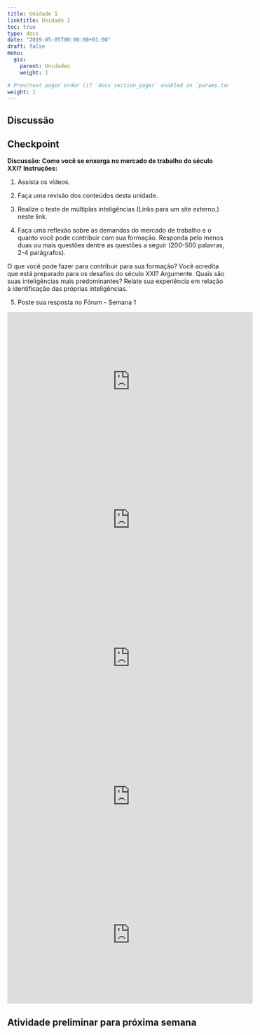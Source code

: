 ```yaml
---
title: Unidade 1
linktitle: Unidade 1
toc: true
type: docs
date: "2019-05-05T00:00:00+01:00"
draft: false
menu:
  gis:
    parent: Unidades
    weight: 1

# Prev/next pager order (if `docs_section_pager` enabled in `params.toml`)
weight: 1
---
```


## Discussão
 
## Checkpoint
**Discussão: Como você se enxerga no mercado de trabalho do século XXI?**
**Instruções:**

1. Assista os vídeos.

2. Faça uma revisão dos conteúdos desta unidade.

3. Realize o teste de múltiplas inteligências (Links para um site externo.) neste link. 

4.   Faça uma reflexão sobre as demandas do mercado de trabalho e o quanto você pode contribuir com sua formação. Responda pelo menos duas ou mais questões dentre as questões a seguir (200-500 palavras, 2-4 parágrafos).

O que você pode fazer para contribuir para sua formação?
Você acredita que está preparado para os desafios do século XXI? Argumente. 
Quais são suas inteligências mais predominantes?
Relate sua experiência em relação à identificação das próprias inteligências. 


5. Poste sua resposta no Fórum - Semana 1


<iframe width="560" height="315" src="https://www.youtube.com/embed/Ngf8Jq2nuGc" frameborder="0" allow="accelerometer; autoplay; encrypted-media; gyroscope; picture-in-picture" allowfullscreen></iframe>

<iframe width="560" height="315" src="https://www.youtube.com/embed/2j00U6lUC-c" frameborder="0" allow="accelerometer; autoplay; encrypted-media; gyroscope; picture-in-picture" allowfullscreen></iframe>

<iframe width="560" height="315" src="https://www.youtube.com/embed/RC--p1aCzWM" frameborder="0" allow="accelerometer; autoplay; encrypted-media; gyroscope; picture-in-picture" allowfullscreen></iframe>

<iframe width="560" height="315" src="https://www.youtube.com/embed/bKcBRTCXGEo" frameborder="0" allow="accelerometer; autoplay; encrypted-media; gyroscope; picture-in-picture" allowfullscreen></iframe>

<iframe width="560" height="315" src="https://www.youtube.com/embed/Bj9ciijbMj8" frameborder="0" allow="accelerometer; autoplay; encrypted-media; gyroscope; picture-in-picture" allowfullscreen></iframe>


## Atividade preliminar para próxima semana

